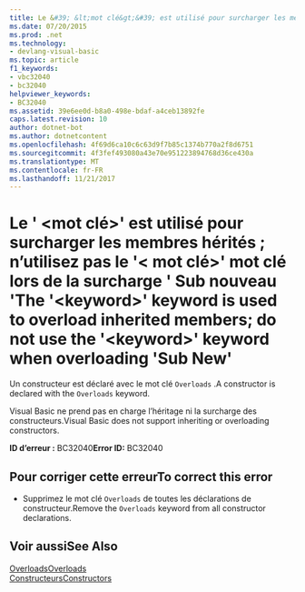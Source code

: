 ```yaml
---
title: Le &#39; &lt;mot clé&gt;&#39; est utilisé pour surcharger les membres hérités ; n’utilisez pas le &#39;&lt; mot clé&gt;&#39; mot clé lors de la surcharge &#39; Sub nouveau &#39;
ms.date: 07/20/2015
ms.prod: .net
ms.technology:
- devlang-visual-basic
ms.topic: article
f1_keywords:
- vbc32040
- bc32040
helpviewer_keywords:
- BC32040
ms.assetid: 39e6ee0d-b8a0-498e-bdaf-a4ceb13892fe
caps.latest.revision: 10
author: dotnet-bot
ms.author: dotnetcontent
ms.openlocfilehash: 4f69d6ca10c6c63d9f7b85c1374b770a2f8d6751
ms.sourcegitcommit: 4f3fef493080a43e70e951223894768d36ce430a
ms.translationtype: MT
ms.contentlocale: fr-FR
ms.lasthandoff: 11/21/2017
---
```

# <a name="the-39ltkeywordgt39-keyword-is-used-to-overload-inherited-members-do-not-use-the-39ltkeywordgt39-keyword-when-overloading-39sub-new39"></a><span data-ttu-id="c02ee-102">Le &#39; &lt;mot clé&gt;&#39; est utilisé pour surcharger les membres hérités ; n’utilisez pas le &#39;&lt; mot clé&gt;&#39; mot clé lors de la surcharge &#39; Sub nouveau &#39;</span><span class="sxs-lookup"><span data-stu-id="c02ee-102">The &#39;&lt;keyword&gt;&#39; keyword is used to overload inherited members; do not use the &#39;&lt;keyword&gt;&#39; keyword when overloading &#39;Sub New&#39;</span></span>
<span data-ttu-id="c02ee-103">Un constructeur est déclaré avec le mot clé `Overloads` .</span><span class="sxs-lookup"><span data-stu-id="c02ee-103">A constructor is declared with the `Overloads` keyword.</span></span>  
  
 <span data-ttu-id="c02ee-104">Visual Basic ne prend pas en charge l’héritage ni la surcharge des constructeurs.</span><span class="sxs-lookup"><span data-stu-id="c02ee-104">Visual Basic does not support inheriting or overloading constructors.</span></span>  
  
 <span data-ttu-id="c02ee-105">**ID d’erreur :** BC32040</span><span class="sxs-lookup"><span data-stu-id="c02ee-105">**Error ID:** BC32040</span></span>  
  
## <a name="to-correct-this-error"></a><span data-ttu-id="c02ee-106">Pour corriger cette erreur</span><span class="sxs-lookup"><span data-stu-id="c02ee-106">To correct this error</span></span>  
  
-   <span data-ttu-id="c02ee-107">Supprimez le mot clé `Overloads` de toutes les déclarations de constructeur.</span><span class="sxs-lookup"><span data-stu-id="c02ee-107">Remove the `Overloads` keyword from all constructor declarations.</span></span>  
  
## <a name="see-also"></a><span data-ttu-id="c02ee-108">Voir aussi</span><span class="sxs-lookup"><span data-stu-id="c02ee-108">See Also</span></span>  
 [<span data-ttu-id="c02ee-109">Overloads</span><span class="sxs-lookup"><span data-stu-id="c02ee-109">Overloads</span></span>](../../visual-basic/language-reference/modifiers/overloads.md)  
 [<span data-ttu-id="c02ee-110">Constructeurs</span><span class="sxs-lookup"><span data-stu-id="c02ee-110">Constructors</span></span>](~/docs/visual-basic/programming-guide/concepts/object-oriented-programming.md#constructors)
